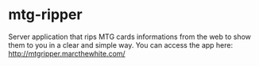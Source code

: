# mtg-ripper
Server application that rips MTG cards informations from the web to show them to you in a clear and simple way.
You can access the app here: http://mtgripper.marcthewhite.com/
